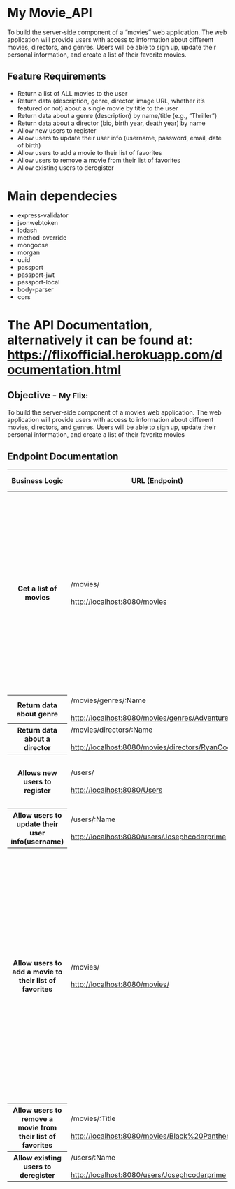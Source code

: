 # My Movie_API
To build the server-side component of a “movies” web application. The web
application will provide users with access to information about different
movies, directors, and genres. Users will be able to sign up, update their
personal information, and create a list of their favorite movies.

## Feature Requirements
* Return a list of ALL movies to the user
* Return data (description, genre, director, image URL, whether it’s featured or not) about a
single movie by title to the user
* Return data about a genre (description) by name/title (e.g., “Thriller”)
* Return data about a director (bio, birth year, death year) by name
* Allow new users to register
* Allow users to update their user info (username, password, email, date of birth)
* Allow users to add a movie to their list of favorites
* Allow users to remove a movie from their list of favorites
* Allow existing users to deregister

# Main dependecies
* express-validator
* jsonwebtoken
* lodash
* method-override
* mongoose
* morgan
* uuid
* passport
* passport-jwt
* passport-local
* body-parser
* cors

# The API Documentation, alternatively it can be found at: https://flixofficial.herokuapp.com/documentation.html

<body>
  <div>
    <h2 class="display-5 mx-2">
      Objective -
      <small class="text-muted">My Flix:</small>
    </h2>
  </div>
  <!---------------------------------------------------------------------------->
  <section>
    <p class="mx-2">To build the server-side component of a movies web application. The web application will provide
      users with
      access to information about different movies, directors, and genres. Users will be able to sign up, update their
      personal information, and create a list of their favorite movies</p>
  </section>
  <!---------------------------------------------------------------------------->
  <h2 class="display-5 mx-2">Endpoint Documentation</h2>
  <table class="table table-bordered table-hover table-sm mx-2">
    <thead class="thead-dark">
      <tr>
        <th scope="col">Business Logic</th>
        <th scope="col">URL (Endpoint)</th>
        <th scope="col">HTTP Method</th>
        <th scope="col">Request body data format</th>
        <th scope="col">Response body data format</th>
      </tr>
    </thead>
    <!---------------------------------------------------------------------------->
    <tr>
      <th scope="row">Get a list of movies</th>
      <td>/movies/<br> <br>
        <a href="http://localhost:8080/movies" class="link-primary">http://localhost:8080/movies</a>
      </td>
      <td>GET</td>
      <td>None</td>
      <td>A JSON response with the movie database as an object. Example: <br>
        { <br>
        title: 'Jumanji: The Next Level', <br>
        director: { <br>
        name:'Jake Kasdan', <br>
        birthYear:'October 28, 1974 (age 46)', <br>
        location:'Detroit, Michigan, U.S.', <br>
        occupation:'Director , producer , screenwriter , actor', <br>
        spouse:'Inara George',<br>
        children: 3, <br>
        parent:'Lawrence Kasdan', <br>
        relatives: 'Jonathan Kasdan (brother)',<br>
        }, <br>
        genre: ['adventure'], <br>
        runningTime:'123 minutes', <br>
        country:'United States', <br>
        language:'English', <br>
        releaseDate:'December 13, 2019',<br>
        image:'https://static.wikia.nocookie.net/jumanji/images/2/25/Jumanji_The_Next_Level_Final_Poster.jpg/revision/latest?cb=20191031164106',
        <br>
        budget:'$132 million', <br>
        boxOffice:'$800.1 million' <br>
        },</td>
    </tr>
    <!---------------------------------------------------------------------------->
    <tr>
      <th scope="row">Return data about genre</th>
      <td>/movies/genres/:Name <br> <br>
        <a href="http://localhost:8080/movies/genres/Adventure"
          class="link-primary">http://localhost:8080/movies/genres/Adventure</a>
      </td>
      <td>GET</td>
      <td>None</td>
      <td>A description showing the genre of the movie.</td>
    </tr>
    <!---------------------------------------------------------------------------->
    <tr>
      <th scope="row">Return data about a director</th>
      <td>/movies/directors/:Name <br> <br>
        <a href="http://localhost:8080/movies/directors/RyanCoogler" class="link-primary">
          http://localhost:8080/movies/directors/RyanCoogler</a>
      </td>
      <td>GET</td>
      <td>None</td>
      <td>A description showing the information of a director.</td>
    </tr>
    <!---------------------------------------------------------------------------->
    <tr>
      <th scope="row">Allows new users to register</th>
      <td>/users/ <br> <br>
        <a href="http://localhost:8080/Users" class="link-primary"> http://localhost:8080/Users</a>
      </td>
      <td>POST</td>
      <td>A JSON object storing the data of the new user <strong>e.g</strong> <br>
        { <br>
        "name": "Josephcoderprime", <br>
        "email": "Josephcoderprime@outlook.com", <br>
        }
      </td>
      <td>A JSON storing the new added user, plus the ID <br>
        {<br>
        "name": "Josephcoderprime", <br>
        "email": "Josephcoderprime@outlook.com", <br>
        <mark>"id": "45133854-caf8-4775-bc84-482d142ebb00"</mark><br>
        }
      </td>
    </tr>
    <!---------------------------------------------------------------------------->
    <tr>
      <th scope="row">Allow users to update their user info(username)</th>
      <td>/users/:Name <br> <br>
        <a href="http://localhost:8080/users/Josephcoderprime"
          class="link-primary">http://localhost:8080/users/Josephcoderprime</a>
      </td>
      <td>PUT</td>
      <td>None</td>
      <td>A confirmation message stating that the update was successful</td>
    </tr>
    <!---------------------------------------------------------------------------->
    <tr>
      <th scope="row">Allow users to add a movie to their list of favorites</th>
      <td>/movies/ <br> <br>
        <a href="http://localhost:8080/movies/" class="link-primary"> http://localhost:8080/movies/</a>
      </td>
      <td>POST</td>
      <td>A JSON object storing the data about the movie to add: <br>
        { <br>
        "title": "Wanda Vision", <br>
        "director": { <br>
        "name": "Jac Schaeffer", <br>
        "birthYear": "1978 (age 42)", <br>
        "location": "United States", <br>
        "occupation": "Writer, Filmmaker", <br>
        "spouse": "Not available", <br>
        "children": "Not available", <br>
        "parents": "Not available", <br>
        "relatives": "Not available" <br>
        }, <br>
        "genre": [ <br>
        "Action", <br>
        "Comedy", <br>
        "Drama" <br>
        ], <br>
        "runningTime": "5h 50min", <br>
        "country": "United States", <br>
        "language": "English", <br>
        "releaseDate": "January 15 –March 5, 2021", <br>
        "image":
        "https://static.wikia.nocookie.net/marvelcinematicuniverse/images/1/11/WandaVision_Poster.jpg/revision/latest?cb=20200921011227",
        <br>
        "budget": "Not available", <br>
        "boxOffice": "Not available" <br>
        },</td>
      <td> A JSON object storing the data about the movie that was added successfully, plus the ID: <br>
        { <br>
        "title": "Wanda Vision", <br>
        "director": { <br>
        "name": "Jac Schaeffer", <br>
        "birthYear": "1978 (age 42)", <br>
        "location": "United States", <br>
        "occupation": "Writer, Filmmaker", <br>
        "spouse": "Not available", <br>
        "children": "Not available", <br>
        "parents": "Not available", <br>
        "relatives": "Not available" <br>
        }, <br>
        "genre": [ <br>
        "Action", <br>
        "Comedy", <br>
        "Drama" <br>
        ], <br>
        "runningTime": "5h 50min", <br>
        "country": "United States", <br>
        "language": "English", <br>
        "releaseDate": "January 15 –March 5, 2021", <br>
        "image":
        "https://static.wikia.nocookie.net/marvelcinematicuniverse/images/1/11/WandaVision_Poster.jpg/revision/latest?cb=20200921011227",
        <br>
        "budget": "Not available", <br>
        "boxOffice": "Not available" <br>
        <mark>"id" e024ff6d-d69b-4f91-be0f-dcafcf188715</mark><br>
        }
      </td>
    </tr>
    <!---------------------------------------------------------------------------->
    <tr>
      <th scope="row">Allow users to remove a movie from their list of favorites</th>
      <td>/movies/:Title <br> <br>
        <a href="http://localhost:8080/movies/Black%20Panther"
          class="link-primary">http://localhost:8080/movies/Black%20Panther</a>
      </td>
      <td>DELETE</td>
      <td>None</td>
      <td>A message stating that the movie has successfully been removed</td>
    </tr>
    <!---------------------------------------------------------------------------->
    <tr>
      <th scope="row">Allow existing users to deregister</th>
      <td>/users/:Name <br> <br>
        <a href="http://localhost:8080/users/Josephcoderprime"
          class="link-primary">http://localhost:8080/users/Josephcoderprime</a>
      </td>
      <td>DELETE</td>
      <td>None</td>
      <td>A message stating that the users has successfully been removed</td>
    </tr>
    <!---------------------------------------------------------------------------->
  </table>
</body>


